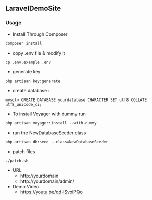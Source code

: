## LaravelDemoSite
### Usage

- Install Through Composer
```
composer install
```
- copy .env file & modify it
```
cp .env.example .env
```
- generate key
```
php artisan key:generate
```
- create database :
```
mysql> CREATE DATABASE yourdatabase CHARACTER SET utf8 COLLATE utf8_unicode_ci;
```
- To install Voyager with dummy run
```
php artisan voyager:install --with-dummy
```
- run the NewDatabaseSeeder class
```
php artisan db:seed --class=NewDatabaseSeeder
```
- patch files
```
./patch.sh
```
- URL
  - http://yourdomain
  - http://yourdomain/admin/
- Demo Video
  - https://youtu.be/qd-ISvoiPQo
